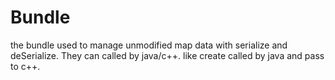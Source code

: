 # Bundle
the bundle used to manage unmodified map data with serialize and deSerialize.  They can called by java/c++.
like create called by java and pass to c++. 
